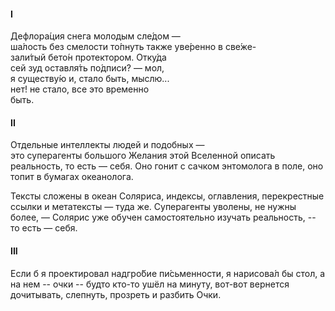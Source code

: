 

#### I
Дефлора́ция снега молодым сле́дом —   
ша́лость без смелости то́пнуть 
также уве́ренно в све́же-  
зали́тый бето́н протектором. Отку́да   
сей зуд оставля́ть по́дписи? — мол,  
я существу́ю и, стало быть, мыслю...  
нет! не стало, все это временно   
быть.  

#### II
Отдельные интеллекты 
людей и подобных —  
это суперагенты 
большого Желания этой Вселенной 
описать реальность, 
то есть — себя. 
Оно гонит с сачком 
энтомолога в поле, оно топит в бумагах 
океанолога.

Тексты сложены в океан Соляриса, 
индексы, оглавления, перекрестные ссылки
и метатексты — туда же.
Суперагенты уволены, не нужны более, — 
Солярис уже обучен 
самостоятельно изучать реальность, --
то есть — себя.

#### III
Если б я проектировал 
надгро́бие пи́сьменности,
я нарисова́л бы стол, 
а на нем -- очки -- 
будто кто-то ушёл 
на минуту, вот-вот 
вернется дочитывать, 
слепнуть, прозреть и разбить 
Очки.



